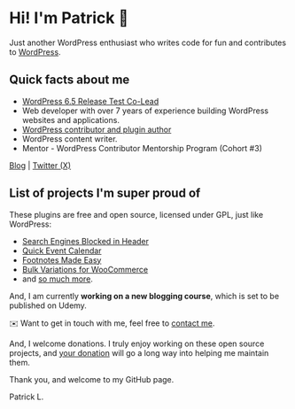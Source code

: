 # Hi! I'm Patrick 👋

Just another WordPress enthusiast who writes code for fun and contributes to [WordPress](https://github.com/WordPress).

## Quick facts about me

- [WordPress 6.5 Release Test Co-Lead](https://make.wordpress.org/core/2024/01/18/wordpress-6-5-release-squad-formation/)
- Web developer with over 7 years of experience building WordPress websites and applications.
- [WordPress contributor and plugin author](https://profiles.wordpress.org/lumiblog/)
- WordPress content writer.
- Mentor - WordPress Contributor Mentorship Program (Cohort #3)

[Blog](https://lumumbas.blog) | [Twitter (X)](https://x.com/lumiblog) 
## List of projects I'm super proud of

These plugins are free and open source, licensed under GPL, just like WordPress:

- [Search Engines Blocked in Header](https://wordpress.org/plugins/search-engines-blocked-in-header/)
- [Quick Event Calendar](https://wordpress.org/plugins/quick-event-calendar/)
- [Footnotes Made Easy](https://wordpress.org/plugins/footnotes-made-easy/)
- [Bulk Variations for WooCommerce](https://wordpress.org/plugins/bulk-variations-for-woocommerce/)
- and [so much more](https://profiles.wordpress.org/lumiblog/#content-plugins).

And, I am currently **working on a new blogging course**, which is set to be published on Udemy. 

✉️ Want to get in touch with me, feel free to [contact me](https://lumumbas.blog/contact). 

And, I welcome donations. I truly enjoy working on these open source projects, and [your donation](https://github.com/sponsors/lumumbapl) will go a long way into helping me maintain them. 

Thank you, and welcome to my GitHub page. 

Patrick L.
